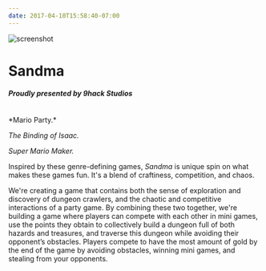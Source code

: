 ```yaml
---
date: 2017-04-10T15:58:40-07:00
---
```


![screenshot](/img/sandma.png)

# Sandma
#### *Proudly presented by 9hack Studios*
<br />
*Mario Party.*

*The Binding of Isaac.*

*Super Mario Maker.*


Inspired by these genre-defining games, *Sandma* is unique spin on what makes these games fun. It's a blend of craftiness, competition, and chaos.

We're creating a game that contains both the sense of exploration and discovery of dungeon crawlers, and the chaotic and competitive interactions of a party game. By combining these two together, we're building a game where players can compete with each other in mini games, use the points they obtain to collectively build a dungeon full of both hazards and treasures, and traverse this dungeon while avoiding their opponent’s obstacles. Players compete to have the most amount of gold by the end of the game by avoiding obstacles, winning mini games, and stealing from your opponents.

